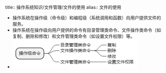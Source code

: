 title:: 操作系统知识/文件管理/文件的使用
alias:: 文件的使用

- 操作系统在操作级（命令级）和编程级（系统调用和函数）向用户提供文件的服务。
- 操作系统在操作级向用户提供的命令有目录管理类命令、文件操作类命令（如复制、删除和修改）和文件管理类命令（如设置文件权限）等。
- ![image.png](../assets/image_1648980149684_0.png)